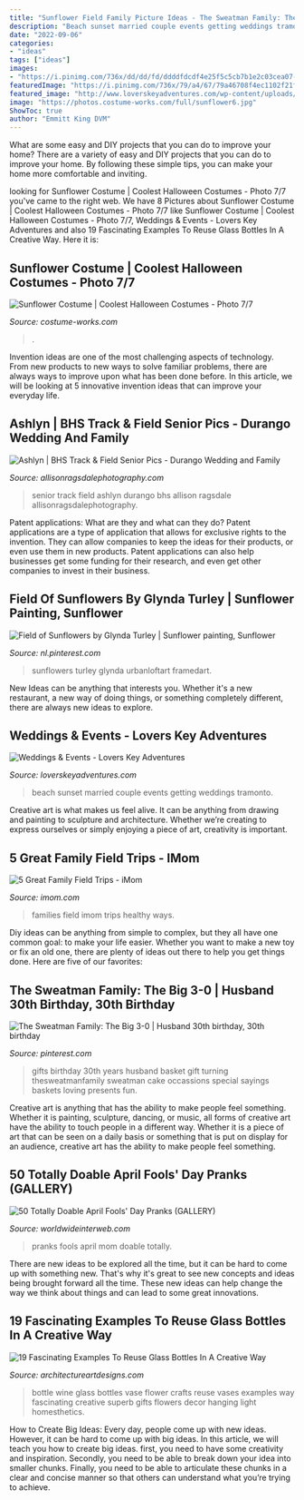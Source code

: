```yaml
---
title: "Sunflower Field Family Picture Ideas - The Sweatman Family: The Big 3-0"
description: "Beach sunset married couple events getting weddings tramonto"
date: "2022-09-06"
categories:
- "ideas"
tags: ["ideas"]
images:
- "https://i.pinimg.com/736x/dd/dd/fd/ddddfdcdf4e25f5c5cb7b1e2c03cea07---birthday-gifts-th-birthday-ideas-for-men-gifts.jpg"
featuredImage: "https://i.pinimg.com/736x/79/a4/67/79a46708f4ec1102f21fc13d1456e2b7--field-of-sunflowers-sunflower-print.jpg"
featured_image: "http://www.loverskeyadventures.com/wp-content/uploads/2015/04/Married-Couple-Sunset-Picture-on-the-Beach.jpg"
image: "https://photos.costume-works.com/full/sunflower6.jpg"
ShowToc: true
author: "Emmitt King DVM"
---
```



What are some easy and DIY projects that you can do to improve your home?
There are a variety of easy and DIY projects that you can do to improve your home. By following these simple tips, you can make your home more comfortable and inviting.

	

		
looking for Sunflower Costume | Coolest Halloween Costumes - Photo 7/7 you've came to the right web. We have 8 Pictures about Sunflower Costume | Coolest Halloween Costumes - Photo 7/7 like Sunflower Costume | Coolest Halloween Costumes - Photo 7/7, Weddings &amp; Events - Lovers Key Adventures and also 19 Fascinating Examples To Reuse Glass Bottles In A Creative Way. Here it is:
		
    
## Sunflower Costume | Coolest Halloween Costumes - Photo 7/7

<img loading=lazy src="https://photos.costume-works.com/full/sunflower6.jpg" onerror="this.onerror=null;this.src='https://tse1.mm.bing.net/th?id=OIP.n1t0Ex2WXFwna-IBArIr6gHaLH&amp;pid=15.1';" alt="Sunflower Costume | Coolest Halloween Costumes - Photo 7/7">

_Source: costume-works.com_

>. 

	

Invention ideas are one of the most challenging aspects of technology. From new products to new ways to solve familiar problems, there are always ways to improve upon what has been done before. In this article, we will be looking at 5 innovative invention ideas that can improve your everyday life.

    
## Ashlyn | BHS Track &amp; Field Senior Pics - Durango Wedding And Family

<img loading=lazy src="https://allisonragsdalephotography.com/wp-content/uploads/2013/08/allisonragsdalephotography-1217.jpg" onerror="this.onerror=null;this.src='https://tse2.mm.bing.net/th?id=OIP.JlBPhlrNWzF9oAGafvPwpwHaLI&amp;pid=15.1';" alt="Ashlyn | BHS Track &amp; Field Senior Pics - Durango Wedding and Family">

_Source: allisonragsdalephotography.com_

>senior track field ashlyn durango bhs allison ragsdale allisonragsdalephotography. 

	

Patent applications: What are they and what can they do?
Patent applications are a type of application that allows for exclusive rights to the invention. They can allow companies to keep the ideas for their products, or even use them in new products. Patent applications can also help businesses get some funding for their research, and even get other companies to invest in their business.

    
## Field Of Sunflowers By Glynda Turley | Sunflower Painting, Sunflower

<img loading=lazy src="https://i.pinimg.com/736x/79/a4/67/79a46708f4ec1102f21fc13d1456e2b7--field-of-sunflowers-sunflower-print.jpg" onerror="this.onerror=null;this.src='https://tse2.mm.bing.net/th?id=OIP.ZG-Bt4ll4j47yq8XULTGTgAAAA&amp;pid=15.1';" alt="Field of Sunflowers by Glynda Turley | Sunflower painting, Sunflower">

_Source: nl.pinterest.com_

>sunflowers turley glynda urbanloftart framedart. 

	

New Ideas can be anything that interests you. Whether it's a new restaurant, a new way of doing things, or something completely different, there are always new ideas to explore.

    
## Weddings &amp; Events - Lovers Key Adventures

<img loading=lazy src="http://www.loverskeyadventures.com/wp-content/uploads/2015/04/Married-Couple-Sunset-Picture-on-the-Beach.jpg" onerror="this.onerror=null;this.src='https://tse4.mm.bing.net/th?id=OIP.Giz7g3ueEd3L7WcUWCcbwAHaE8&amp;pid=15.1';" alt="Weddings &amp; Events - Lovers Key Adventures">

_Source: loverskeyadventures.com_

>beach sunset married couple events getting weddings tramonto. 

	

Creative art is what makes us feel alive. It can be anything from drawing and painting to sculpture and architecture. Whether we’re creating to express ourselves or simply enjoying a piece of art, creativity is important.

    
## 5 Great Family Field Trips - IMom

<img loading=lazy src="https://www.imom.com/wp-content/uploads/2014/06/family_fun_5_great_family_field_trips.jpg" onerror="this.onerror=null;this.src='https://tse2.mm.bing.net/th?id=OIP.47DuohGHCwxcyafl-4BEYQHaFG&amp;pid=15.1';" alt="5 Great Family Field Trips - iMom">

_Source: imom.com_

>families field imom trips healthy ways. 

	

Diy ideas can be anything from simple to complex, but they all have one common goal: to make your life easier. Whether you want to make a new toy or fix an old one, there are plenty of ideas out there to help you get things done. Here are five of our favorites: 

    
## The Sweatman Family: The Big 3-0 | Husband 30th Birthday, 30th Birthday

<img loading=lazy src="https://i.pinimg.com/736x/dd/dd/fd/ddddfdcdf4e25f5c5cb7b1e2c03cea07---birthday-gifts-th-birthday-ideas-for-men-gifts.jpg" onerror="this.onerror=null;this.src='https://tse3.mm.bing.net/th?id=OIP.Bi5XuuaRSnFBgAZbRnDSyQHaLH&amp;pid=15.1';" alt="The Sweatman Family: The Big 3-0 | Husband 30th birthday, 30th birthday">

_Source: pinterest.com_

>gifts birthday 30th years husband basket gift turning thesweatmanfamily sweatman cake occassions special sayings baskets loving presents fun. 

	

Creative art is anything that has the ability to make people feel something. Whether it is painting, sculpture, dancing, or music, all forms of creative art have the ability to touch people in a different way. Whether it is a piece of art that can be seen on a daily basis or something that is put on display for an audience, creative art has the ability to make people feel something.

    
## 50 Totally Doable April Fools&#039; Day Pranks (GALLERY)

<img loading=lazy src="http://worldwideinterweb.com/wp-content/uploads/2016/03/april-fools-day-pranks-for-your-mom-11.jpg" onerror="this.onerror=null;this.src='https://tse2.mm.bing.net/th?id=OIP.IagjXS-6YpZUV_0IKYDlQQHaMY&amp;pid=15.1';" alt="50 Totally Doable April Fools&#039; Day Pranks (GALLERY)">

_Source: worldwideinterweb.com_

>pranks fools april mom doable totally. 

	

There are new ideas to be explored all the time, but it can be hard to come up with something new. That's why it's great to see new concepts and ideas being brought forward all the time. These new ideas can help change the way we think about things and can lead to some great innovations.

    
## 19 Fascinating Examples To Reuse Glass Bottles In A Creative Way

<img loading=lazy src="https://www.architectureartdesigns.com/wp-content/uploads/2017/07/13-11-630x630.jpg" onerror="this.onerror=null;this.src='https://tse2.mm.bing.net/th?id=OIP.IwnoeR2XXFNbvIQlf2bu5wHaHa&amp;pid=15.1';" alt="19 Fascinating Examples To Reuse Glass Bottles In A Creative Way">

_Source: architectureartdesigns.com_

>bottle wine glass bottles vase flower crafts reuse vases examples way fascinating creative superb gifts flowers decor hanging light homesthetics. 

	

How to Create Big Ideas:
Every day, people come up with new ideas. However, it can be hard to come up with big ideas. In this article, we will teach you how to create big ideas. first, you need to have some creativity and inspiration. Secondly, you need to be able to break down your idea into smaller chunks. Finally, you need to be able to articulate these chunks in a clear and concise manner so that others can understand what you’re trying to achieve.

